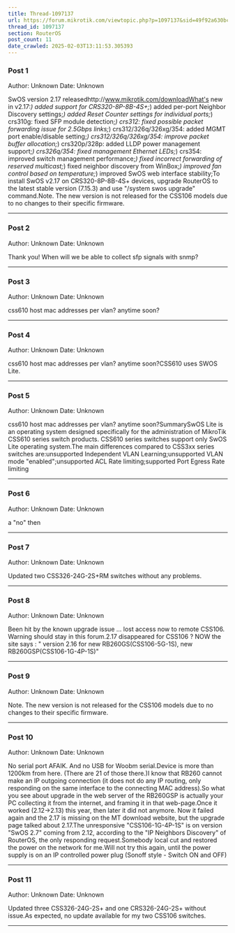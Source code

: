 ```yaml
---
title: Thread-1097137
url: https://forum.mikrotik.com/viewtopic.php?p=1097137&sid=49f92a630bc7970d8ca50523be880e8f#p1097137
thread_id: 1097137
section: RouterOS
post_count: 11
date_crawled: 2025-02-03T13:11:53.305393
---
```


### Post 1
Author: Unknown
Date: Unknown

SwOS version 2.17 releasedhttp://www.mikrotik.com/downloadWhat's new in v2.17:*) added support for CRS320-8P-8B-4S+;*) added per-port Neighbor Discovery settings;*) added Reset Counter settings for individual ports;*) crs310g: fixed SFP module detection;*) crs312: fixed possible packet forwarding issue for 2.5Gbps links;*) crs312/326q/326xg/354: added MGMT port enable/disable setting;*) crs312/326q/326xg/354: improve packet buffer allocation;*) crs320p/328p: added LLDP power management support;*) crs326q/354: fixed management Ethernet LEDs;*) crs354: improved switch management performance;*) fixed incorrect forwarding of reserved multicast;*) fixed neighbor discovery from WinBox;*) improved fan control based on temperature;*) improved SwOS web interface stability;To install SwOS v2.17 on CRS320-8P-8B-4S+ devices, upgrade RouterOS to the latest stable version (7.15.3) and use "/system swos upgrade" command.Note. The new version is not released for the CSS106 models due to no changes to their specific firmware.

---
### Post 2
Author: Unknown
Date: Unknown

Thank you! When will we be able to collect sfp signals with snmp?

---
### Post 3
Author: Unknown
Date: Unknown

css610 host mac addresses per vlan? anytime soon?

---
### Post 4
Author: Unknown
Date: Unknown

css610 host mac addresses per vlan? anytime soon?CSS610 uses SWOS Lite.

---
### Post 5
Author: Unknown
Date: Unknown

css610 host mac addresses per vlan? anytime soon?SummarySwOS Lite is an operating system designed specifically for the administration of MikroTik CSS610 series switch products. CSS610 series switches support only SwOS Lite operating system.The main differences compared to CSS3xx series switches are:unsupported Independent VLAN Learning;unsupported VLAN mode "enabled";unsupported ACL Rate limiting;supported Port Egress Rate limiting

---
### Post 6
Author: Unknown
Date: Unknown

a "no" then

---
### Post 7
Author: Unknown
Date: Unknown

Updated two CSS326-24G-2S+RM switches without any problems.

---
### Post 8
Author: Unknown
Date: Unknown

Been hit by the known upgrade issue ... lost access now to remote CSS106. Warning should stay in this forum.2.17 disappeared  for CSS106 ?  NOW the site says : " version 2.16 for new RB260GS(CSS106-5G-1S), new RB260GSP(CSS106-1G-4P-1S)"

---
### Post 9
Author: Unknown
Date: Unknown

Note. The new version is not released for the CSS106 models due to no changes to their specific firmware.

---
### Post 10
Author: Unknown
Date: Unknown

No serial port AFAIK. And no USB for Woobm serial.Device is more than 1200km from here. (There are 21 of those there.)I know that RB260 cannot make an IP outgoing connection (it does not do any IP routing, only responding on the same interface to the connecting MAC address).So what you see about upgrade in the web server of the RB260GSP is actually your PC collecting it from the internet, and framing it in that web-page.Once it worked (2.12->2.13) this year, then later it did not anymore. Now it failed again and the 2.17 is missing on the MT download website, but the upgrade page talked about 2.17.The unresponsive "CSS106-1G-4P-1S" is on version "SwOS 2.7" coming from 2.12, according to the "IP Neighbors Discovery" of RouterOS, the only responding request.Somebody local cut and restored the power on the network for me.Will not try this again, until the power supply is on an IP controlled power plug (Sonoff style - Switch ON and OFF)

---
### Post 11
Author: Unknown
Date: Unknown

Updated three CSS326-24G-2S+ and one CRS326-24G-2S+ without issue.As expected, no update available for my two CSS106 switches.

---
